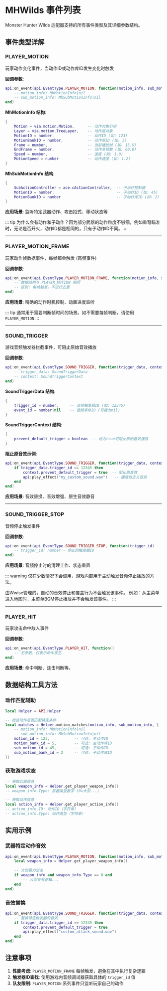 # MHWilds 事件列表

Monster Hunter Wilds 适配器支持的所有事件类型及其详细参数结构。

## 事件类型详解

### PLAYER_MOTION
玩家动作变化事件，当动作ID或动作库ID发生变化时触发

**回调参数**:
```lua
api:on_event(api.EventType.PLAYER_MOTION, function(motion_info, sub_motion_info)
    -- motion_info: MhMotionInfo|nil
    -- sub_motion_info: MhSubMotionInfo|nil
end)
```

**MhMotionInfo 结构**:
```lua
{
    Motion = via.motion.Motion,      -- 动作对象引用
    Layer = via.motion.TreeLayer,    -- 动作层对象  
    MotionID = number,               -- 动作ID (如: 123)
    MotionBankID = number,           -- 动作库ID (如: 5)
    Frame = number,                  -- 当前播放帧 (如: 15.5)
    EndFrame = number,               -- 动作总帧数 (如: 60.0)
    Speed = number,                  -- 速度 (如: 1.0)
    MotionSpeed = number             -- 动作速度 (如: 1.2)
}
```

**MhSubMotionInfo 结构**:
```lua
{
    SubActionController = ace.cActionController,  -- 子动作控制器
    MotionID = number,                            -- 子动作ID (如: 45)
    MotionBankID = number                         -- 子动作库ID (如: 2)
}
```

**应用场景**: 监听特定武器动作、攻击招式、移动状态等

::: tip
为什么会有动作和子动作？因为部分武器的动作粒度不够细，例如重弩瞄准时，无论是否开火，动作ID都是相同的，只有子动作ID不同。
:::

---

### PLAYER_MOTION_FRAME
玩家动作帧数据事件，每帧都会触发 (高频事件)

**回调参数**:
```lua
api:on_event(api.EventType.PLAYER_MOTION_FRAME, function(motion_info, sub_motion_info)
    -- 数据结构与 PLAYER_MOTION 相同
    -- 区别: 每帧触发，不进行去重
end)
```

**应用场景**: 精确的动作时机控制、动画进度监听

::: tip
通常用于需要判断帧时间的场景。如不需要每帧判断，请使用 `PLAYER_MOTION`
:::

---

### SOUND_TRIGGER  
游戏音频触发器拦截事件，可阻止原始音效播放

**回调参数**:
```lua
api:on_event(api.EventType.SOUND_TRIGGER, function(trigger_data, context)
    -- trigger_data: SoundTriggerData
    -- context: SoundTriggerContext
end)
```

**SoundTriggerData 结构**:
```lua
{
    trigger_id = number,     -- 音频触发器ID (如: 12345)
    event_id = number|nil    -- 音频事件ID (可能为nil)
}
```

**SoundTriggerContext 结构**:
```lua
{
    prevent_default_trigger = boolean  -- 设为true可阻止原始音效播放
}
```

**阻止原音效示例**:
```lua
api:on_event(api.EventType.SOUND_TRIGGER, function(trigger_data, context)
    if trigger_data.trigger_id == 12345 then
        context.prevent_default_trigger = true  -- 阻止原音效
        api:play_effect("my_custom_sound.wav")   -- 播放自定义音效
    end
end)
```

**应用场景**: 音效替换、音效增强、原生音效静音

---

### SOUND_TRIGGER_STOP
音频停止触发事件

**回调参数**:
```lua
api:on_event(api.EventType.SOUND_TRIGGER_STOP, function(trigger_id)
    -- trigger_id: number - 停止的触发器ID
end)
```

**应用场景**: 音频停止时的清理工作、状态重置

::: warning
仅在少数情况下会调用，游戏内部用于主动触发音频停止播放的方法。

由Wwise管理的，自动的音效停止和覆盖行为不会触发该事件。
例如：从主菜单进入地图时，主菜单BGM停止播放并不会触发该事件。
:::

---

### PLAYER_HIT
玩家攻击命中敌人事件

**回调参数**:
```lua
api:on_event(api.EventType.PLAYER_HIT, function()
    -- 无参数，仅表示命中发生
end)
```

**应用场景**: 命中判断、连击判断等。

## 数据结构工具方法

### 动作匹配辅助
```lua
local Helper = API.Helper

-- 检查动作是否匹配特定条件
local matches = Helper.motion_matches(motion_info, sub_motion_info, {
    -- motion_info: MhMotionInfo|nil
    -- sub_motion_info: MhSubMotionInfo|nil
    motion_id = 123,           -- 可选: 主动作ID
    motion_bank_id = 5,        -- 可选: 主动作库ID  
    sub_motion_id = 45,        -- 可选: 子动作ID
    sub_motion_bank_id = 2     -- 可选: 子动作库ID
})
```

### 获取游戏状态
```lua
-- 获取武器信息
local weapon_info = Helper.get_player_weapon_info()
-- weapon_info.Type: 武器类型数字 (0=大剑...)

-- 获取动作信息  
local action_info = Helper.get_player_action_info()
-- action_info.ID: 动作ID（字符串）
-- action_info.Type: 动作类型（字符串）
```

## 实用示例

### 武器特定动作音效
```lua
api:on_event(api.EventType.PLAYER_MOTION, function(motion_info, sub_motion_info)
    local weapon_info = Helper.get_player_weapon_info()
    
    -- 大剑蓄力斩击
    if weapon_info and weapon_info.Type == 0 and 
        -- 大剑专有逻辑...
    end
end)
```

### 音效替换
```lua
api:on_event(api.EventType.SOUND_TRIGGER, function(trigger_data, context)
    -- 替换特定触发器的音效
    if trigger_data.trigger_id == 12345 then
        context.prevent_default_trigger = true
        api:play_effect("custom_attack_sound.wav")
    end
end)
```

## 注意事项

1. **性能考虑**: `PLAYER_MOTION_FRAME` 每帧触发，避免在其中执行复杂逻辑
2. **触发器ID查找**: 使用游戏内音频调试器获取具体的 `trigger_id` 值
3. **队友限制**: `PLAYER_MOTION` 系列事件只监听玩家自己的动作
